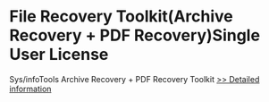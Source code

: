 # File Recovery Toolkit(Archive Recovery + PDF Recovery)Single User License
Sys/infoTools Archive Recovery + PDF Recovery Toolkit
[>> Detailed information](https://secure.shareit.com/shareit/product.html?productid=300725455&affiliateid=200057808)